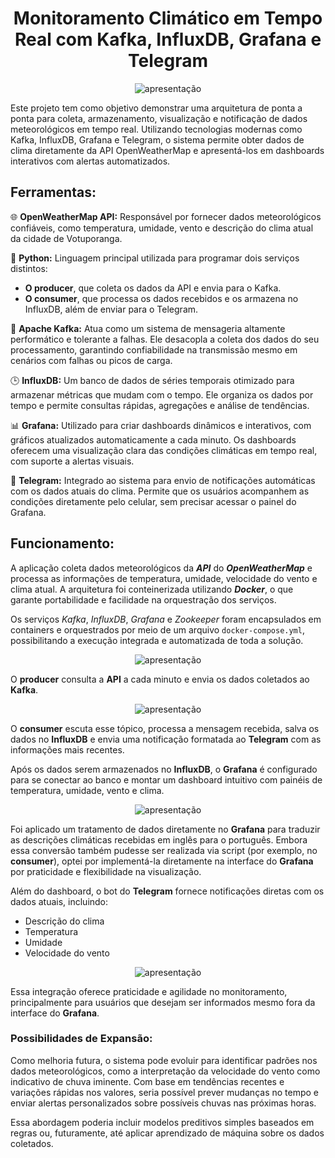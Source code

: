<h1 align="center">Monitoramento Climático em Tempo Real com Kafka, InfluxDB, Grafana e Telegram</h1> 
<p align="center"> <img src="https://miro.medium.com/v2/resize:fit:4800/format:webp/1*gQ9xpfF4nE7Jz-RCjWEmrA.png" alt="apresentação"> </p> 
<p>Este projeto tem como objetivo demonstrar uma arquitetura de ponta a ponta para coleta, armazenamento, visualização e notificação de dados meteorológicos em tempo real. Utilizando tecnologias modernas como Kafka, InfluxDB, Grafana e Telegram, o sistema permite obter dados de clima diretamente da API OpenWeatherMap e apresentá-los em dashboards interativos com alertas automatizados.</p>

<h2>Ferramentas:</h2>

<p>🌐 <strong>OpenWeatherMap API:</strong> Responsável por fornecer dados meteorológicos confiáveis, como temperatura, umidade, vento e descrição do clima atual da cidade de Votuporanga.</p>

<p>🐍 <strong>Python:</strong> Linguagem principal utilizada para programar dois serviços distintos:</p>
<ul>
  <li><strong>O producer</strong>, que coleta os dados da API e envia para o Kafka.</li>
  <li><strong>O consumer</strong>, que processa os dados recebidos e os armazena no InfluxDB, além de enviar para o Telegram.</li>
</ul>

<p>📡 <strong>Apache Kafka:</strong> Atua como um sistema de mensageria altamente performático e tolerante a falhas. Ele desacopla a coleta dos dados do seu processamento, garantindo confiabilidade na transmissão mesmo em cenários com falhas ou picos de carga.</p>

<p>🕒 <strong>InfluxDB:</strong> Um banco de dados de séries temporais otimizado para armazenar métricas que mudam com o tempo. Ele organiza os dados por tempo e permite consultas rápidas, agregações e análise de tendências.</p>

<p>📊 <strong>Grafana:</strong> Utilizado para criar dashboards dinâmicos e interativos, com gráficos atualizados automaticamente a cada minuto. Os dashboards oferecem uma visualização clara das condições climáticas em tempo real, com suporte a alertas visuais.</p>

<p>📲 <strong>Telegram:</strong> Integrado ao sistema para envio de notificações automáticas com os dados atuais do clima. Permite que os usuários acompanhem as condições diretamente pelo celular, sem precisar acessar o painel do Grafana.</p>

<h2>Funcionamento:</h2>

<p>
  A aplicação coleta dados meteorológicos da <strong><em>API</em></strong> do <strong><em>OpenWeatherMap</em></strong> e processa as informações de temperatura, umidade, velocidade do vento e clima atual. A arquitetura foi conteinerizada utilizando <strong><em>Docker</em></strong>, o que garante portabilidade e facilidade na orquestração dos serviços.
</p>

<p>
  Os serviços <em>Kafka</em>, <em>InfluxDB</em>, <em>Grafana</em> e <em>Zookeeper</em> foram encapsulados em containers e orquestrados por meio de um arquivo <code>docker-compose.yml</code>, possibilitando a execução integrada e automatizada de toda a solução.
</p>

<p align="center"> <img src="https://miro.medium.com/v2/format:webp/1*2aUPXTChw5gaGcyVqM3GVA.png" alt="apresentação"> </p> 
<p>
  O <strong>producer</strong> consulta a <strong>API</strong> a cada minuto e envia os dados coletados ao <strong>Kafka</strong>.
</p>

<p align="center"> <img src="https://miro.medium.com/v2/format:webp/1*UomW6INebqeVH-gQlU6ytA.png" alt="apresentação"> </p> 
<p>
  O <strong>consumer</strong> escuta esse tópico, processa a mensagem recebida, salva os dados no <strong>InfluxDB</strong> e envia uma notificação formatada ao <strong>Telegram</strong> com as informações mais recentes.
</p>

<p>
  Após os dados serem armazenados no <strong>InfluxDB</strong>, o <strong>Grafana</strong> é configurado para se conectar ao banco e montar um dashboard intuitivo com painéis de temperatura, umidade, vento e clima.
</p>

<p align="center"> <img src="https://miro.medium.com/v2/resize:fit:4800/format:webp/1*HvvBcVWXfVTv-MeysQIcNw.png" alt="apresentação"> </p> 
<p>
  Foi aplicado um tratamento de dados diretamente no <strong>Grafana</strong> para traduzir as descrições climáticas recebidas em inglês para o português. Embora essa conversão também pudesse ser realizada via script (por exemplo, no <strong>consumer</strong>), optei por implementá-la diretamente na interface do <strong>Grafana</strong> por praticidade e flexibilidade na visualização.
</p>

<p>
  Além do dashboard, o bot do <strong>Telegram</strong> fornece notificações diretas com os dados atuais, incluindo:
</p>

<ul>
  <li>Descrição do clima</li>
  <li>Temperatura</li>
  <li>Umidade</li>
  <li>Velocidade do vento</li>
</ul>

<p align="center"> <img src="https://miro.medium.com/v2/resize:fit:410/format:webp/1*9KLUUCl42yy5SUfxj8Tlwg.png" alt="apresentação"> </p> 

<p>
  Essa integração oferece praticidade e agilidade no monitoramento, principalmente para usuários que desejam ser informados mesmo fora da interface do <strong>Grafana</strong>.
</p>

<h3>Possibilidades de Expansão:</h3>
<p>
  Como melhoria futura, o sistema pode evoluir para identificar padrões nos dados meteorológicos, como a interpretação da velocidade do vento como indicativo de chuva iminente. Com base em tendências recentes e variações rápidas nos valores, seria possível prever mudanças no tempo e enviar alertas personalizados sobre possíveis chuvas nas próximas horas.
</p>

<p>
  Essa abordagem poderia incluir modelos preditivos simples baseados em regras ou, futuramente, até aplicar aprendizado de máquina sobre os dados coletados.
</p>


